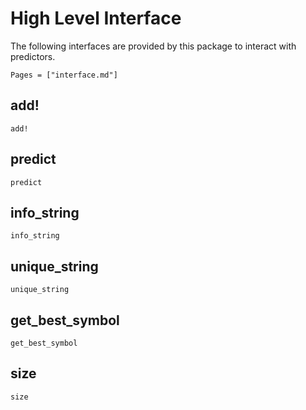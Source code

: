 # High Level Interface

The following interfaces are provided by this package to interact with predictors.
```@contents
Pages = ["interface.md"]
```

## add!
```@docs
add!
```

## predict
```@docs
predict
```

## info_string
```@docs
info_string
```

## unique_string
```@docs
unique_string
```

## get_best_symbol
```@docs
get_best_symbol
```

## size
```@docs
size
```